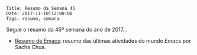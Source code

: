     Title: Resumo da Semana 45
    Date: 2017-11-10T12:00:00
    Tags: resumo, semana

Segue o resumo da 45º semana do ano de 2017...

<!-- more -->

* [Resumo de Emacs](http://sachachua.com/blog/category/emacs-news "Resumo do Emacs"): resumo das últimas atividades do mundo _Emacs_ por Sacha Chua.
